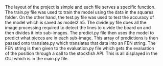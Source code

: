 The layout of the project is simple and each file serves a specific function. The 
train.py file was used to train the model using the data in the squares folder. On 
the other hand, the test.py file was used to test the accuracy of the model which is
saved as model2.h5. The divide.py file does all the image processing required to 
detect the lines to divide the board on and then divides it into sub-images. The 
predict.py file then uses the model to predict what pieces are in each sub-image. This
array of predictions is then passed onto translate.py which translates that data 
into an FEN string. The FEN string is then given to the evaluation.py file which 
gets the evaluation of the position through a call to the stockfish API. This is all
displayed in the GUI which is in the main.py file. 